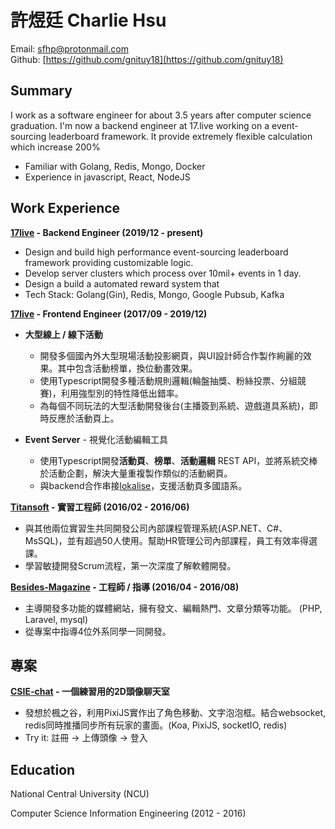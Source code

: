 # 許煜廷 Charlie Hsu
Email: [sfhp@protonmail.com](sfhp@protonmail.com)<br>
Github: [https://github.com/gnituy18](https://github.com/gnituy18)<br>

## Summary
I work as a software engineer for about 3.5 years after computer science graduation. 
I'm now a backend engineer at 17.live working on a event-sourcing leaderboard framework.
It provide extremely flexible calculation which increase 200% 

- Familiar with Golang, Redis, Mongo, Docker
- Experience in javascript, React, NodeJS

## Work Experience

**[17live](https://about.17.live/) - Backend Engineer (2019/12 - present)**
- Design and build high performance event-sourcing leaderboard framework providing customizable logic.
- Develop server clusters which process over 10mil+ events in 1 day.
- Design a build a automated reward system that 
- Tech Stack: Golang(Gin), Redis, Mongo, Google Pubsub, Kafka

**[17live](https://about.17.live/) - Frontend Engineer (2017/09 - 2019/12)** 
* **大型線上 / 線下活動** 
    * 開發多個國內外大型現場活動投影網頁，與UI設計師合作製作絢麗的效果。其中包含活動榜單，換位動畫效果。
    * 使用Typescript開發多種活動規則邏輯(輪盤抽獎、粉絲投票、分組競賽)，利用強型別的特性降低出錯率。
    * 為每個不同玩法的大型活動開發後台(主播簽到系統、遊戲道具系統)，即時反應於活動頁上。

* **Event Server** - 視覺化活動編輯工具
    * 使用Typescript開發**活動頁**、**榜單**、**活動邏輯** REST API，並將系統交棒於活動企劃，解決大量重複製作類似的活動網頁。
    * 與backend合作串接[lokalise](https://lokalise.co/)，支援活動頁多國語系。

**[Titansoft](http://www.titansoft.com/tw/) - 實習工程師 (2016/02 - 2016/06)**
* 與其他兩位實習生共同開發公司內部課程管理系統(ASP.NET、C#、MsSQL)，並有超過50人使用。幫助HR管理公司內部課程，員工有效率得選課。
* 學習敏捷開發Scrum流程，第一次深度了解軟體開發。

**[Besides-Magazine](https://github.com/BesidesMagazine) - 工程師 / 指導 (2016/04 - 2016/08)**
* 主導開發多功能的媒體網站，擁有發文、編輯熱門、文章分類等功能。 (PHP, Laravel, mysql)
* 從專案中指導4位外系同學一同開發。

## 專案
**[CSIE-chat](https://csie-chat-remake.herokuapp.com/) - 一個練習用的2D頭像聊天室**
* 發想於楓之谷，利用PixiJS實作出了角色移動、文字泡泡框。結合websocket, redis同時推播同步所有玩家的畫面。(Koa, PixiJS, socketIO, redis)
* Try it: 註冊 -> 上傳頭像 -> 登入

## Education
National Central University (NCU)

Computer Science Information Engineering (2012 - 2016)
